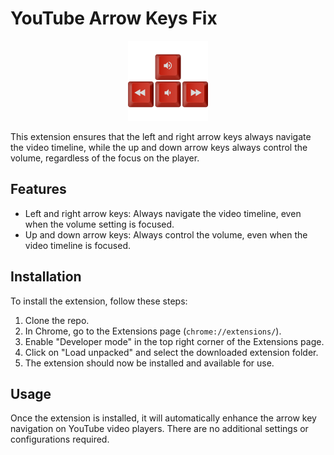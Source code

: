 # YouTube Arrow Keys Fix

<p align="center">
  <img width='128' src="icons/icon256.png" alt="Alt Text">
</p>

This extension ensures that the left and right arrow keys always navigate the video timeline, while the up and down arrow keys always control the volume, regardless of the focus on the player.

## Features

-   Left and right arrow keys: Always navigate the video timeline, even when the volume setting is focused.
-   Up and down arrow keys: Always control the volume, even when the video timeline is focused.

## Installation

To install the extension, follow these steps:

1. Clone the repo.
2. In Chrome, go to the Extensions page (`chrome://extensions/`).
3. Enable "Developer mode" in the top right corner of the Extensions page.
4. Click on "Load unpacked" and select the downloaded extension folder.
5. The extension should now be installed and available for use.

## Usage

Once the extension is installed, it will automatically enhance the arrow key navigation on YouTube video players. There are no additional settings or configurations required.
